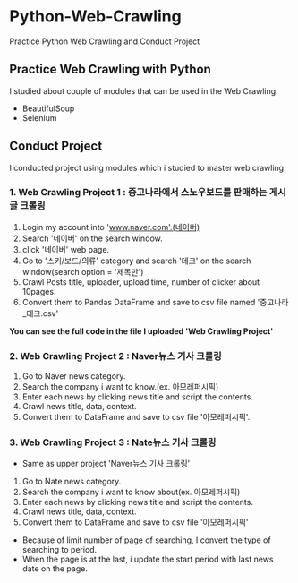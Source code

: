 # Python-Web-Crawling
Practice Python Web Crawling and Conduct Project


## Practice Web Crawling with Python
I studied about couple of modules that can be used in the Web Crawling.
- BeautifulSoup
- Selenium


## Conduct Project
I conducted project using modules which i studied to master web crawling.<br>

### 1. Web Crawling Project 1 : 중고나라에서 스노우보드를 판매하는 게시글 크롤링

1. Login my account into 'www.naver.com'.(네이버)
2. Search '네이버' on the search window.
3. click '네이버' web page.
4. Go to '스키/보드/의류' category and search '데크' on the search window(search option = '제목만')
5. Crawl Posts title, uploader, upload time, number of clicker about 10pages.
6. Convert them to Pandas DataFrame and save to csv file named '중고나라_데크.csv'

**You can see the full code in the file I uploaded 'Web Crawling Project'**

### 2. Web Crawling Project 2 : Naver뉴스 기사 크롤링

1. Go to Naver news category.
2. Search the company i want to know.(ex. 아모레퍼시픽)
3. Enter each news by clicking news title and script the contents.
4. Crawl news title, data, context.
5. Convert them to DataFrame and save to csv file '아모레퍼시픽'.

### 3. Web Crawling Project 3 : Nate뉴스 기사 크롤링
  - Same as upper project 'Naver뉴스 기사 크롤링'
 1. Go to Nate news category.
 2. Search the company i want to know about(ex. 아모레퍼시픽)
 3. Enter each news by clicking news title and script the contents.
 4. Crawl news title, data, context.
 5. Convert them to DataFrame and save to csv file '아모레퍼시픽'
  - Because of limit number of page of searching, I convert the type of searching to period.
  - When the page is at the last, i update the start period with last news date on the page.
  

